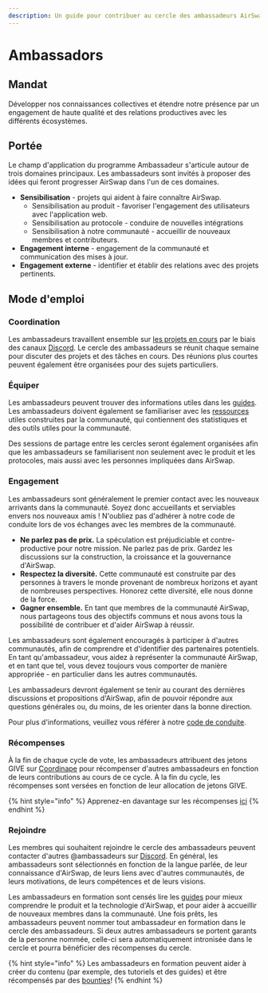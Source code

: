 ```yaml
---
description: Un guide pour contribuer au cercle des ambassadeurs AirSwap
---
```


# Ambassadors

## Mandat

Développer nos connaissances collectives et étendre notre présence par un engagement de haute qualité et des relations productives avec les différents écosystèmes.

## Portée

Le champ d'application du programme Ambassadeur s'articule autour de trois domaines principaux. Les ambassadeurs sont invités à proposer des idées qui feront progresser AirSwap dans l'un de ces domaines.

* **Sensibilisation** - projets qui aident à faire connaître AirSwap.
  * Sensibilisation au produit - favoriser l'engagement des utilisateurs avec l'application web.
  * Sensibilisation au protocole - conduire de nouvelles intégrations
  * Sensibilisation à notre communauté - accueillir de nouveaux membres et contributeurs.
* **Engagement interne** - engagement de la communauté et communication des mises à jour.
* **Engagement externe** - identifier et établir des relations avec des projets pertinents.

## Mode d'emploi

### Coordination

Les ambassadeurs travaillent ensemble sur [les projets en cours](https://github.com/airswap/airswap-growth/projects/1) par le biais des canaux [Discord](https://chat.airswap.io). Le cercle des ambassadeurs se réunit chaque semaine pour discuter des projets et des tâches en cours. Des réunions plus courtes peuvent également être organisées pour des sujets particuliers.

### Équiper

Les ambassadeurs peuvent trouver des informations utiles dans les [guides](https://about.airswap.io). Les ambassadeurs doivent également se familiariser avec les [ressources](../resources.md) utiles construites par la communauté, qui contiennent des statistiques et des outils utiles pour la communauté.

Des sessions de partage entre les cercles seront également organisées afin que les ambassadeurs se familiarisent non seulement avec le produit et les protocoles, mais aussi avec les personnes impliquées dans AirSwap.

### Engagement

Les ambassadeurs sont généralement le premier contact avec les nouveaux arrivants dans la communauté. Soyez donc accueillants et serviables envers nos nouveaux amis ! N'oubliez pas d'adhérer à notre code de conduite lors de vos échanges avec les membres de la communauté.

* **Ne parlez pas de prix.** La spéculation est préjudiciable et contre-productive pour notre mission. Ne parlez pas de prix. Gardez les discussions sur la construction, la croissance et la gouvernance d'AirSwap.
* **Respectez la diversité.** Cette communauté est construite par des personnes à travers le monde provenant de nombreux horizons et ayant de nombreuses perspectives. Honorez cette diversité, elle nous donne de la force.
* **Gagner ensemble.** En tant que membres de la communauté AirSwap, nous partageons tous des objectifs communs et nous avons tous la possibilité de contribuer et d'aider AirSwap à réussir.

Les ambassadeurs sont également encouragés à participer à d'autres communautés, afin de comprendre et d'identifier des partenaires potentiels. En tant qu'ambassadeur, vous aidez à représenter la communauté AirSwap, et en tant que tel, vous devez toujours vous comporter de manière appropriée - en particulier dans les autres communautés.

Les ambassadeurs devront également se tenir au courant des dernières discussions et propositions d'AirSwap, afin de pouvoir répondre aux questions générales ou, du moins, de les orienter dans la bonne direction.

Pour plus d'informations, veuillez vous référer à notre [code de conduite](../community/code-of-conduct.md).

### Récompenses

À la fin de chaque cycle de vote, les ambassadeurs attribuent des jetons GIVE sur [Coordinape](https://coordinape.com) pour récompenser d'autres ambassadeurs en fonction de leurs contributions au cours de ce cycle. À la fin du cycle, les récompenses sont versées en fonction de leur allocation de jetons GIVE.

{% hint style="info" %}
Apprenez-en davantage sur les récompenses [ici](../community/rewards.md)
{% endhint %}

### Rejoindre

Les membres qui souhaitent rejoindre le cercle des ambassadeurs peuvent contacter d'autres @ambassadeurs sur [Discord](https://chat.airswap.io). En général, les ambassadeurs sont sélectionnés en fonction de la langue parlée, de leur connaissance d'AirSwap, de leurs liens avec d'autres communautés, de leurs motivations, de leurs compétences et de leurs visions.

Les ambassadeurs en formation sont censés lire les [guides](https://about.airswap.io) pour mieux comprendre le produit et la technologie d'AirSwap, et pour aider à accueillir de nouveaux membres dans la communauté. Une fois prêts, les ambassadeurs peuvent nommer tout ambassadeur en formation dans le cercle des ambassadeurs. Si deux autres ambassadeurs se portent garants de la personne nommée, celle-ci sera automatiquement intronisée dans le cercle et pourra bénéficier des récompenses du cercle.

{% hint style="info" %}
Les ambassadeurs en formation peuvent aider à créer du contenu (par exemple, des tutoriels et des guides) et être récompensés par des [bounties](https://github.com/airswap/airswap-about/blob/fr/community/bounties.md)!
{% endhint %}

